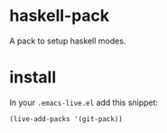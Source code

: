 haskell-pack
============

A pack to setup haskell modes.

# install

In your `.emacs-live.el` add this snippet:
```elisp
(live-add-packs '(git-pack))
```
